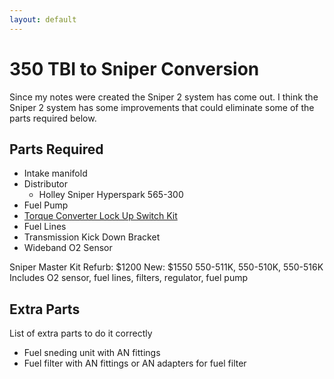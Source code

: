 ```yaml
---
layout: default
---
```


# 350 TBI to Sniper Conversion
Since my notes were created the Sniper 2 system has come out. I think the Sniper 2 system has some improvements that could eliminate some of the parts required below.

## Parts Required
* Intake manifold
* Distributor
    * Holley Sniper Hyperspark 565-300
* Fuel Pump
* [Torque Converter Lock Up Switch Kit](https://www.ebay.com/itm/263099168550)
* Fuel Lines
* Transmission Kick Down Bracket
* Wideband O2 Sensor

Sniper Master Kit  Refurb: $1200  New: $1550  550-511K, 550-510K, 550-516K \
Includes O2 sensor, fuel lines, filters, regulator, fuel pump

## Extra Parts
List of extra parts to do it correctly

* Fuel sneding unit with AN fittings
* Fuel filter with AN fittings or AN adapters for fuel filter